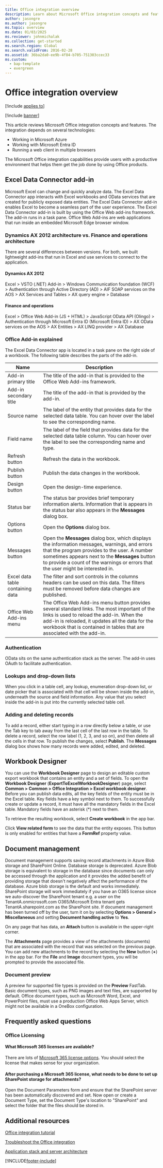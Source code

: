 ```yaml
---
title: Office integration overview
description: Learn about Microsoft Office integration concepts and features, including overviews on the Excel Data Connector add-in and document management.
author: jasongre
ms.author: jasongre
ms.topic: overview
ms.date: 01/03/2025
ms.reviewer: johnmichalak 
ms.collection: get-started
ms.search.region: Global
ms.search.validFrom: 2016-02-28
ms.assetid: 36ba2da0-ee9b-4f84-b705-751303ccec33
ms.custom: 
  - bap-template
  - evergreen
---
```


# Office integration overview

[!include [applies to](../includes/applies-to-commerce-finance-scm.md)]

[!include [banner](../includes/banner.md)]

This article reviews Microsoft Office integration concepts and features. The integration depends on several technologies:

-   Working in Microsoft Azure
-   Working with Microsoft Entra ID
-   Running a web client in multiple browsers

The Microsoft Office integration capabilities provide users with a productive environment that helps them get the job done by using Office products.

## Excel Data Connector add-in

Microsoft Excel can change and quickly analyze data. The Excel Data Connector app interacts with Excel workbooks and OData services that are created for publicly exposed data entities. The Excel Data Connector add-in enables Excel to become a seamless part of the user experience. The Excel Data Connector add-in is built by using the Office Web add-ins framework. The add-in runs in a task pane. Office Web Add-ins are web applications that run inside an embedded Microsoft Edge browser window. 

### Dynamics AX 2012 architecture vs. Finance and operations architecture

There are several differences between versions. For both, we built lightweight add-ins that run in Excel and use services to connect to the application.

#### Dynamics AX 2012

Excel &gt; VSTO (.NET) Add-in &gt; Windows Communication foundation (WCF) &gt; Authentication through Active Directory (AD) &gt; AIF SOAP services on the AOS &gt; AX Services and Tables &gt; AX query engine &gt; Database

#### Finance and operations

Excel &gt; Office Web Add-in (JS + HTML) &gt; JavaScript OData API (Olingo) &gt; Authentication through Microsoft Entra ID (Microsoft Entra ID) &gt; AX OData services on the AOS &gt; AX Entities &gt; AX LINQ provider &gt; AX Database

### Office Add-in explained

The Excel Data Connector app is located in a task pane on the right side of a workbook. The following table describes the parts of the add-in.

| Name                             | Description                                                                                                                                                                                                                                                                          |
|----------------------------------|--------------------------------------------------------------------------------------------------------------------------------------------------------------------------------------------------------------------------------------------------------------------------------------|
| Add-in primary title             | The title of the add-in that is provided to the Office Web Add-ins framework.                                                                                                                                                                                                        |
| Add-in secondary title           | The title of the add-in that is provided by the add-in.                                                                                                                                                                                                                              |
| Source name                      | The label of the entity that provides data for the selected data table. You can hover over the label to see the corresponding name.                                                                                                                                                  |
| Field name                       | The label of the field that provides data for the selected data table column. You can hover over the label to see the corresponding name and type.                                                                                                                                   |
| Refresh button                   | Refresh the data in the workbook.                                                                                                                                                                                                                                                    |
| Publish button                   | Publish the data changes in the workbook.                                                                                                                                                                                                                                            |
| Design button                    | Open the design-time experience.                                                                                                                                                                                                                                                     |
| Status bar                       | The status bar provides brief temporary information alerts. Information that is appears in the status bar also appears in the **Messages** dialog box.                                                                                                                               |
| Options button                   | Open the **Options** dialog box.                                                                                                                                                                                                                                                     |
| Messages button                  | Open the **Messages** dialog box, which displays the information messages, warnings, and errors that the program provides to the user. A number sometimes appears next to the **Messages** button to provide a count of the warnings or errors that the user might be interested in. |
| Excel data table containing data | The filter and sort controls in the columns headers can be used on this data. The filters must be removed before data changes are published.                                                                                                                                      |
| Office Web Add-ins menu          | The Office Web Add-ins menu button provides several standard links. The most important of the links is used to reload the add-in. When the add-in is reloaded, it updates all the data for the workbook that is contained in tables that are associated with the add-in.             |

### Authentication

OData sits on the same authentication stack as the server. The add-in uses OAuth to facilitate authentication.

### Lookups and drop-down lists

When you click in a table cell, any lookup, enumeration drop-down list, or date picker that is associated with that cell will be shown inside the add-in, underneath the source and field information. Any value that you select inside the add-in is put into the currently selected table cell.

### Adding and deleting records

To add a record, either start typing in a row directly below a table, or use the Tab key to tab away from the last cell of the last row in the table. To delete a record, select the row label (1, 2, 3, and so on), and then delete all the cells in that row. To publish the changes, select **Publish**. The **Messages** dialog box shows how many records were added, edited, and deleted.

## Workbook Designer
You can use the **Workbook Designer** page to design an editable custom export workbook that contains an entity and a set of fields. To open the **Workbook Designer** (**ExportToExcelWorkbookDesigner**) page, select **Common &gt; Common &gt; Office Integration &gt; Excel workbook designer**. Before you can publish data edits, all the key fields of the entity must be in the Excel table. Key fields have a key symbol next to them. To successfully create or update a record, it must have all the mandatory fields in the Excel table. Mandatory fields have an asterisk (\*) next to them. 

To retrieve the resulting workbook, select **Create workbook** in the app bar. 

Click **View related form** to see the data that the entity exposes. This button is only enabled for entities that have a **FormRef** property value.

## Document management

Document management supports saving record attachments in Azure Blob storage and SharePoint Online. Database storage is deprecated. Azure Blob storage is equivalent to storage in the database since documents can only be accessed through the application and it provides the added benefit of providing storage that doesn't negatively affect the performance of the database. Azure blob storage is the default and works immediately. SharePoint storage will work immediately if you have an O365 license since we auto-discover the SharePoint tenant e.g. a user on the TenantA.onmicrosoft.com O365/Microsoft Entra tenant gets TenantA.sharepoint.com as the SharePoint site. If document management has been turned off by the user, turn it on by selecting **Options &gt; General &gt; Miscellaneous** and setting **Document handling active** to **Yes**. 

On any page that has data, an **Attach** button is available in the upper-right corner. 

The **Attachments** page provides a view of the attachments (documents) that are associated with the record that was selected on the previous page. You can add new attachments to the record by selecting the **New** button (**+**) in the app bar. For the **File** and **Image** document types, you will be prompted to provide the associated file.

### Document preview

A preview for supported file types is provided on the **Preview** FastTab. Basic document types, such as PNG images and text files, are supported by default. Office document types, such as Microsoft Word, Excel, and PowerPoint files, must use a production Office Web Apps Server, which might not be available in a OneBox configuration.

## Frequently asked questions

### Office Licensing

#### What Microsoft 365 licenses are available?

There are lots of [Microsoft 365 license options](https://products.office.com/business/compare-office-365-for-business-plans). You should select the license that makes sense for your organization.

#### After purchasing a Microsoft 365 license, what needs to be done to set up SharePoint storage for attachments?

Open the Document Parameters form and ensure that the SharePoint server has been automatically discovered and set. Now open or create a Document Type, set the Document Type's location to "SharePoint" and select the folder that the files should be stored in.

## Additional resources

[Office integration tutorial](office-integration-tutorial.md)

[Troubleshoot the Office integration](office-integration-troubleshooting.md)

[Application stack and server architecture](../dev-tools/application-stack-server-architecture.md)


[!INCLUDE[footer-include](../../../includes/footer-banner.md)]
